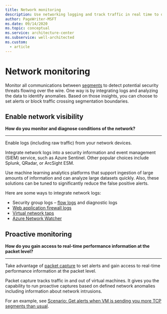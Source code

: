 ```yaml
---
title: Network monitoring
description: Use networking logging and track traffic in real time to detect threats.
author: PageWriter-MSFT
ms.date: 09/14/2020
ms.topic: conceptual
ms.service: architecture-center
ms.subservice: well-architected
ms.custom:
  - article
---
```


# Network monitoring

 Monitor all communications between [segments](design-network.md#build-a-network-segmentation-strategy) to detect potential security threats flowing over the wire. One way is by integrating logs and analyzing the data to identify anomalies. Based on those insights, you can choose to set alerts or block traffic crossing segmentation boundaries. 

## Enable network visibility

**How do you monitor and diagnose conditions of the network?** 
***

Enable logs (including raw traffic) from your network devices. 

Integrate network logs into a security information and event management (SIEM) service, such as Azure Sentinel. Other popular choices include Splunk, QRadar, or ArcSight ESM.

Use machine learning analytics platforms that support ingestion of large amounts of information and can analyze large datasets quickly. Also, these solutions can be tuned to significantly reduce the false positive alerts. 

Here are some ways to integrate network logs:

- Security group logs – [flow logs](/azure/network-watcher/network-watcher-nsg-flow-logging-portal) and diagnostic logs
- [Web application firewall logs](/azure/application-gateway/application-gateway-diagnostics)
- [Virtual network taps](/azure/virtual-network/virtual-network-tap-overview)
- [Azure Network Watcher](/azure/network-watcher/network-watcher-monitoring-overview)

## Proactive monitoring
**How do you gain access to real-time performance information at the packet level?** 
***

Take advantage of [packet capture](/azure/network-watcher/network-watcher-alert-triggered-packet-capture) to set alerts and gain access to real-time performance information at the packet level. 

Packet capture tracks traffic in and out of virtual machines. It gives you the capability to run proactive captures based on defined network anomalies including information about network intrusions. 

For an example, see [Scenario: Get alerts when VM is sending you more TCP segments than usual](/azure/network-watcher/network-watcher-alert-triggered-packet-capture#scenario).